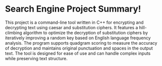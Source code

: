 # Search Engine Project Summary!
This project is a command-line tool written in C++ for encrypting and decrypting text using caesar and substitution ciphers. It features a hill-climbing algorithm to optimize the decryption of substitution ciphers by iteratively improving a random key based on English language frequency analysis. The program supports quadgram scoring to measure the accuracy of decryption and maintains original punctuation and spaces in the output text. The tool is designed for ease of use and can handle complex inputs while preserving text structure.
